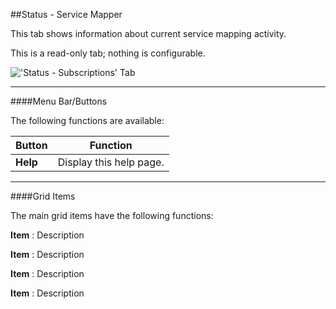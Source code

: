 ##Status - Service Mapper

This tab shows information about current service mapping activity.

This is a read-only tab; nothing is configurable.

!['Status - Subscriptions' Tab](static/img/doc/statusservicemapper.png)

---

####Menu Bar/Buttons

The following functions are available:

Button     | Function
-----------|---------
**Help**   | Display this help page.

---

####Grid Items

The main grid items have the following functions:

**Item**
: Description

**Item**
: Description

**Item**
: Description

**Item**
: Description
